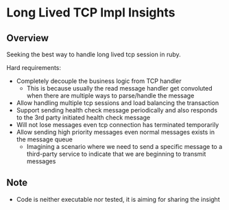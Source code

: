 # Long Lived TCP Impl Insights

## Overview

Seeking the best way to handle long lived tcp session in ruby.

Hard requirements:

- Completely decouple the business logic from TCP handler
  - This is because usually the read message handler get convoluted when there are multiple ways to parse/handle the message
- Allow handling multiple tcp sessions and load balancing the transaction
- Support sending health check message periodically and also responds to the 3rd party initiated health check message
- Will not lose messages even tcp connection has terminated temporarily
- Allow sending high priority messages even normal messages exists in the message queue
    - Imagining a scenario where we need to send a specific message to a third-party service to indicate that we are beginning to transmit messages

## Note

- Code is neither executable nor tested, it is aiming for sharing the insight
